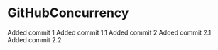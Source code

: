 # GitHubConcurrency

Added commit 1
Added commit 1.1
Added commit 2
Added commit 2.1
Added commit 2.2

